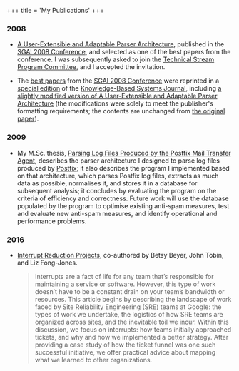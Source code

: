 +++
title = 'My Publications'
+++

### 2008

*   [A User-Extensible and Adaptable Parser
    Architecture](/publications/sgai-2008.pdf), published in the [SGAI 2008
    Conference](http://www.bcs-sgai.org/ai2008/), and selected as one of the
    best papers from the conference.  I was subsequently asked to join the
    [Technical Stream Program Committee](http://www.bcs-sgai.org/tpc/?x=491),
    and I accepted the invitation.

*   The [best papers](http://www.bcs-sgai.org/sgai/kbsj_ai2008.htm) from the
    [SGAI 2008 Conference](http://www.bcs-sgai.org/ai2008/) were reprinted in a
    [special
    edition](https://www.sciencedirect.com/science?_ob=PublicationURL&_tockey=%23TOC%235652%232009%23999779992%231492106%23FLA%23&_cdi=5652&_pubType=J&_auth=y&_acct=C000050221&_version=1&_urlVersion=0&_userid=10&md5=c8b5b4f07319ac01a00136db989ce839)
    of the [Knowledge-Based Systems
    Journal](https://www.elsevier.com/wps/find/journaldescription.cws_home/525448/description),
    including [a slightly modified version of A User-Extensible and Adaptable
    Parser
    Architecture](https://www.sciencedirect.com/science?_ob=ArticleURL&_udi=B6V0P-4VDH8TX-2&_user=10&_coverDate=10%2F31%2F2009&_rdoc=7&_fmt=high&_orig=browse&_srch=doc-info%28%23toc%235652%232009%23999779992%231492106%23FLA%23display%23Volume%29&_cdi=5652&_sort=d&_docanchor=&_ct=13&_acct=C000050221&_version=1&_urlVersion=0&_userid=10&md5=5c31a86b511324c294ed5ef10d775f85)
    (the modifications were solely to meet the publisher's formatting
    requirements; the contents are unchanged from [the original
    paper](/publications/sgai-2008.pdf)).

### 2009

*   My M.Sc. thesis, [Parsing Log Files Produced by the Postfix Mail Transfer
    Agent](/publications/msc-thesis.pdf), describes the parser architecture I
    designed to parse log files produced by [Postfix](http://www.postfix.org/);
    it also describes the program I implemented based on that architecture,
    which parses Postfix log files, extracts as much data as possible,
    normalises it, and stores it in a database for subsequent analysis; it
    concludes by evaluating the program on the criteria of efficiency and
    correctness.  Future work will use the database populated by the program to
    optimise existing anti-spam measures, test and evaluate new anti-spam
    measures, and identify operational and performance problems.

### 2016

*   [Interrupt Reduction
    Projects](https://www.usenix.org/publications/login/winter-2016-vol-41-no-4/beyer),
    co-authored by Betsy Beyer, John Tobin, and Liz Fong-Jones.

    > Interrupts are a fact of life for any team that’s responsible for
    > maintaining a service or software. However, this type of work doesn’t have
    > to be a constant drain on your team’s bandwidth or resources. This article
    > begins by describing the landscape of work faced by Site Reliability
    > Engineering (SRE) teams at Google: the types of work we undertake, the
    > logistics of how SRE teams are organized across sites, and the inevitable
    > toil we incur. Within this discussion, we focus on interrupts: how teams
    > initially approached tickets, and why and how we implemented a better
    > strategy. After providing a case study of how the ticket funnel was one
    > such successful initiative, we offer practical advice about mapping what
    > we learned to other organizations.
